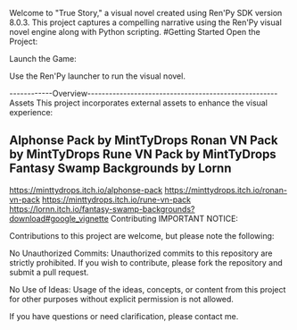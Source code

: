Welcome to "True Story," a visual novel created using Ren'Py SDK version 8.0.3. This project captures a compelling narrative using the Ren'Py visual novel engine along with Python scripting.
#Getting Started
Open the Project:

Launch the Game:

Use the Ren'Py launcher to run the visual novel.

------------Overview-----------------------------------------------------
Assets
This project incorporates external assets to enhance the visual experience:

Alphonse Pack by MintTyDrops
Ronan VN Pack by MintTyDrops
Rune VN Pack by MintTyDrops
Fantasy Swamp Backgrounds by Lornn
--------------------------------------------------------------------------
https://minttydrops.itch.io/alphonse-pack
https://minttydrops.itch.io/ronan-vn-pack
https://minttydrops.itch.io/rune-vn-pack
https://lornn.itch.io/fantasy-swamp-backgrounds?download#google_vignette
Contributing
IMPORTANT NOTICE:

Contributions to this project are welcome, but please note the following:

No Unauthorized Commits:
Unauthorized commits to this repository are strictly prohibited. If you wish to contribute, please fork the repository and submit a pull request.

No Use of Ideas:
Usage of the ideas, concepts, or content from this project for other purposes without explicit permission is not allowed.

If you have questions or need clarification, please contact me.


